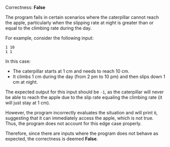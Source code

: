 Correctness: **False**

The program fails in certain scenarios where the caterpillar cannot reach the apple, particularly when the slipping rate at night is greater than or equal to the climbing rate during the day. 

For example, consider the following input:

```
1 10
1 1
```

In this case:
- The caterpillar starts at 1 cm and needs to reach 10 cm.
- It climbs 1 cm during the day (from 2 pm to 10 pm) and then slips down 1 cm at night.

The expected output for this input should be `-1`, as the caterpillar will never be able to reach the apple due to the slip rate equaling the climbing rate (it will just stay at 1 cm). 

However, the program incorrectly evaluates the situation and will print `0`, suggesting that it can immediately access the apple, which is not true. Thus, the program does not account for this edge case properly. 

Therefore, since there are inputs where the program does not behave as expected, the correctness is deemed **False**.